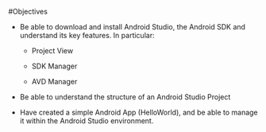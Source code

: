 #Objectives

- Be able to download and install Android Studio, the Android SDK and understand its key features. In particular:

    - Project View

    - SDK Manager

    - AVD Manager

- Be able to understand the structure of an Android Studio Project

- Have created a simple Android App (HelloWorld), and be able to manage it within the Android Studio environment.


